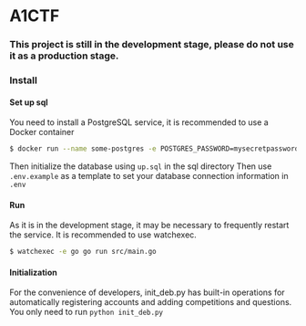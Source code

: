 # A1CTF

### This project is still in the development stage, please do not use it as a production stage.

### Install
#### Set up sql

You need to install a PostgreSQL service, it is recommended to use a Docker container
```bash
$ docker run --name some-postgres -e POSTGRES_PASSWORD=mysecretpassword -d postgres
```
Then initialize the database using `up.sql` in the sql directory
Then use `.env.example` as a template to set your database connection information in `.env`

#### Run
As it is in the development stage, it may be necessary to frequently restart the service. It is recommended to use watchexec.
```bash
$ watchexec -e go go run src/main.go
```

#### Initialization
For the convenience of developers, init_deb.py has built-in operations for automatically registering accounts and adding competitions and questions. You only need to run `python init_deb.py`
